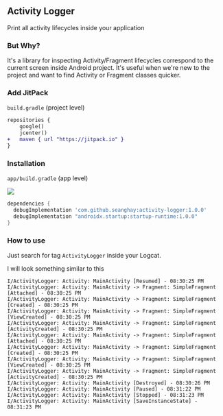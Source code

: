 ## Activity Logger

Print all activity lifecycles inside your application

### But Why?

It's a library for inspecting Activity/Fragment lifecycles correspond to the current screen inside Android project. It's useful when we're new to the project and want to find Activity or Fragment classes quicker.


### Add JitPack

`build.gradle` (project level)

```diff
repositories {
    google()
    jcenter()
+   maven { url "https://jitpack.io" }
}
```


### Installation

`app/build.gradle` (app level)

[![](https://jitpack.io/v/seanghay/activity-logger.svg)](https://jitpack.io/#seanghay/activity-logger)

```groovy
dependencies {
  debugImplementation 'com.github.seanghay:activity-logger:1.0.0'
  debugImplementation "androidx.startup:startup-runtime:1.0.0"
}
```


### How to use

Just search for tag `ActivityLogger` inside your Logcat.

I will look something similar to this

```
I/ActivityLogger: Activity: MainActivity [Resumed] - 08:30:25 PM
I/ActivityLogger: Activity: MainActivity -> Fragment: SimpleFragment [Attached] - 08:30:25 PM
I/ActivityLogger: Activity: MainActivity -> Fragment: SimpleFragment [Created] - 08:30:25 PM
I/ActivityLogger: Activity: MainActivity -> Fragment: SimpleFragment [ViewCreated] - 08:30:25 PM
I/ActivityLogger: Activity: MainActivity -> Fragment: SimpleFragment [ActivityCreated] - 08:30:25 PM
I/ActivityLogger: Activity: MainActivity -> Fragment: SimpleFragment [Attached] - 08:30:25 PM
I/ActivityLogger: Activity: MainActivity -> Fragment: SimpleFragment [Created] - 08:30:25 PM
I/ActivityLogger: Activity: MainActivity -> Fragment: SimpleFragment [ViewCreated] - 08:30:25 PM
I/ActivityLogger: Activity: MainActivity -> Fragment: SimpleFragment [ActivityCreated] - 08:30:25 PM
I/ActivityLogger: Activity: MainActivity [Destroyed] - 08:30:26 PM
I/ActivityLogger: Activity: MainActivity [Paused] - 08:31:22 PM
I/ActivityLogger: Activity: MainActivity [Stopped] - 08:31:23 PM
I/ActivityLogger: Activity: MainActivity [SaveInstanceState] - 08:31:23 PM
```
